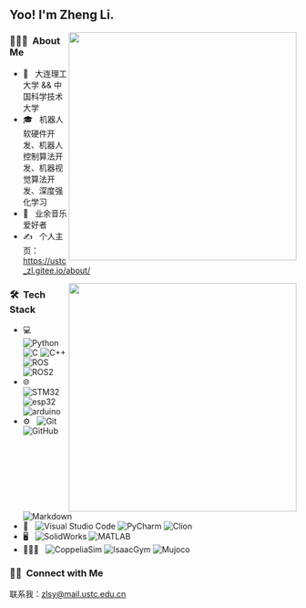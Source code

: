 <h2> Yoo! I'm Zheng Li.</h2>

[<img align="right" width="400" src="https://github-readme-stats.vercel.app/api?username=USTC-LiZheng&theme=buefy&show_icons=true&count_private=true"/>](https://github.com/USTC-LiZheng/)

<h3> 👨🏻‍💻 &nbsp;About Me </h3>

- 🤔 &nbsp; 大连理工大学 && 中国科学技术大学
- 🎓 &nbsp; 机器人软硬件开发、机器人控制算法开发、机器视觉算法开发、深度强化学习
- 💼 &nbsp; 业余音乐爱好者
- ✍️ &nbsp; 个人主页：https://ustc_zl.gitee.io/about/

[<img align="right" width="400" src="https://github-readme-stats.vercel.app/api/top-langs/?username=USTC-LiZheng&theme=buefy&layout=compact"/>](https://github.com/USTC-LiZheng/)

<h3> 🛠 &nbsp;Tech Stack</h3>

- 💻 &nbsp;
  ![Python](https://img.shields.io/badge/-Python-333333?style=flat&logo=python)
  ![C](https://img.shields.io/badge/-C-333333?style=flat&logo=C&logoColor=007396)
  ![C++](https://img.shields.io/badge/-C++-333333?style=flat&logo=C%2B%2B&logoColor=00599C)
  ![ROS](https://img.shields.io/badge/-ROS-333333?style=flat&logo=ros)
  ![ROS2](https://img.shields.io/badge/-ROS2-333333?style=ros)
- 🌐 &nbsp;
  ![STM32](https://img.shields.io/badge/-STM32-333333?style=flat&logo=stm32)
  ![esp32](https://img.shields.io/badge/-esp32-333333?style=flat)
  ![arduino](https://img.shields.io/badge/-arduino-333333?style=flat&logo=arduino)
- ⚙️ &nbsp;
  ![Git](https://img.shields.io/badge/-Git-333333?style=flat&logo=git)
  ![GitHub](https://img.shields.io/badge/-GitHub-333333?style=flat&logo=github)
  ![Markdown](https://img.shields.io/badge/-Markdown-333333?style=flat&logo=markdown)
- 🔧 &nbsp;
  ![Visual Studio Code](https://img.shields.io/badge/-Visual%20Studio%20Code-333333?style=flat&logo=visual-studio-code&logoColor=007ACC)
  ![PyCharm](https://img.shields.io/badge/-PyCharm-333333?style=flat&logo=pycharm)
  ![Clion](https://img.shields.io/badge/-Clion-333333?style=flat&logo=clion)
- 🖥 &nbsp;
  ![SolidWorks](https://img.shields.io/badge/-SolidWorks-333333?style=flat&logo=solidWorks)
  ![MATLAB](https://img.shields.io/badge/-MATLAB-333333?style=flat&logo=matlab)
- 🧑🏿‍💻 &nbsp;
  ![CoppeliaSim](https://img.shields.io/badge/-CoppeliaSim-333333?style=flat&logo=coppeliasim)
  ![IsaacGym](https://img.shields.io/badge/-IsaacGym-333333?style=flat&logo=isaacgym)
  ![Mujoco](https://img.shields.io/badge/-Mujoco-333333?style=flat&logo=mujoco)
  
<h3> 🤝🏻 &nbsp;Connect with Me </h3>

  联系我：zlsy@mail.ustc.edu.cn
